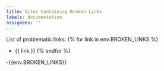 ```yaml
---
title: Sites Containing Broken Links
labels: documentation
assignees: ''
---
```


List of problematic links:
{% for link in env.BROKEN_LINKS %}
- {{ link }}
{% endfor %}

-{{env.BROKEN_LINKS}}